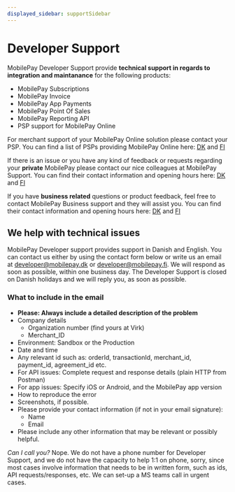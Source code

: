 ```yaml
---
displayed_sidebar: supportSidebar
---
```


# Developer Support

MobilePay Developer Support provide **technical support in regards to integration and maintanance** for the following products:

* MobilePay Subscriptions
* MobilePay Invoice
* MobilePay App Payments
* MobilePay Point Of Sales
* MobilePay Reporting API
* PSP support for MobilePay Online

For merchant support of your MobilePay Online solution please contact your PSP. You can find a list of PSPs providing MobilePay Online here: [DK](https://mobilepay.dk/erhverv/payment-service-providers-liste) and [FI](https://mobilepay.fi/yrityksille/maksupalveluntarjoajat)

If there is an issue or you have any kind of feedback or requests regarding your **private** MobilePay please contact our nice colleagues at MobilePay Support. You can find their contact information and opening hours here: [DK](https://mobilepay.dk/hjaelp/mobilepay-til-private#kontakt) and [FI](https://mobilepay.fi/asiakastuki/mobilepay-kayttajille)

If you have **business related** questions or product feedback, feel free to contact MobilePay Business support and they will assist you. You can find their contact information and opening hours here: [DK](https://mobilepay.dk/hjaelp/mobilepay-til-erhverv#kontakt) and [FI](https://mobilepay.fi/asiakastuki/mobilepay-yrityksille)

## We help with technical issues

MobilePay Developer support provides support in Danish and English. You can contact us either by using the contact form below or write us an email at developer@mobilepay.dk or developer@mobilepay.fi. We will respond as soon as possible, within one business day. The Developer Support is closed on Danish holidays and we will reply you, as soon as possible.

### What to include in the email

* **Please: Always include a detailed description of the problem**
* Company details
  * Organization number (find yours at Virk)
  * Merchant_ID  
* Environment: Sandbox or the Production
* Date and time
* Any relevant id such as: orderId, transactionId, merchant_id, payment_id, agreement_id etc.
* For API issues: Complete request and response details (plain HTTP from Postman)
* For app issues: Specify iOS or Android, and the MobilePay app version
* How to reproduce the error
* Screenshots, if possible.
* Please provide your contact information (if not in your email signature):
  * Name
  * Email
* Please include any other information that may be relevant or possibly helpful.

*Can I call you?*
Nope. We do not have a phone number for Developer Support, and we do not have the capacity to help 1:1 on phone, sorry, since most cases involve information that needs to be in written form, such as ids, API requests/responses, etc. We can set-up a MS teams call in urgent cases.
